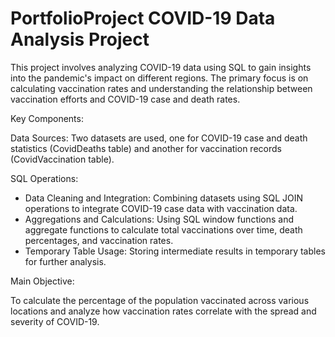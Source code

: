 # PortfolioProject COVID-19 Data Analysis Project
This project involves analyzing COVID-19 data using SQL to gain insights into the pandemic's impact on different regions. The primary focus is on calculating vaccination rates and understanding the relationship between vaccination efforts and COVID-19 case and death rates.

Key Components:

Data Sources: Two datasets are used, one for COVID-19 case and death statistics (CovidDeaths table) and another for vaccination records (CovidVaccination table).

SQL Operations:
- Data Cleaning and Integration: Combining datasets using SQL JOIN operations to integrate COVID-19 case data with vaccination data.
- Aggregations and Calculations: Using SQL window functions and aggregate functions to calculate total vaccinations over time, death percentages, and vaccination rates.
- Temporary Table Usage: Storing intermediate results in temporary tables for further analysis.
  
Main Objective:

To calculate the percentage of the population vaccinated across various locations and analyze how vaccination rates correlate with the spread and severity of COVID-19.
